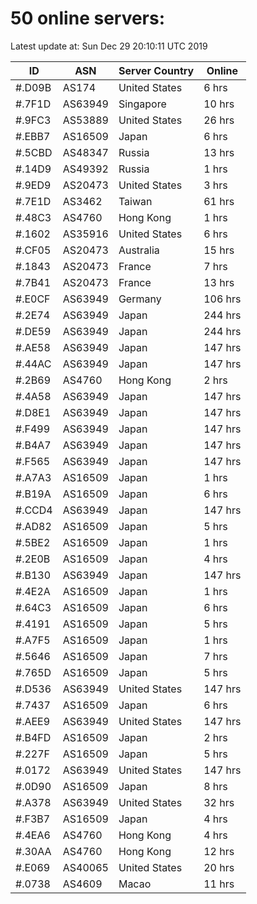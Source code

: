 # 50 online servers:

Latest update at: Sun Dec 29 20:10:11 UTC 2019

| ID | ASN | Server Country | Online |
| -- | --- | -------------- | ------ |
| #.D09B | AS174 | United States | 6 hrs |
| #.7F1D | AS63949 | Singapore | 10 hrs |
| #.9FC3 | AS53889 | United States | 26 hrs |
| #.EBB7 | AS16509 | Japan | 6 hrs |
| #.5CBD | AS48347 | Russia | 13 hrs |
| #.14D9 | AS49392 | Russia | 1 hrs |
| #.9ED9 | AS20473 | United States | 3 hrs |
| #.7E1D | AS3462 | Taiwan | 61 hrs |
| #.48C3 | AS4760 | Hong Kong | 1 hrs |
| #.1602 | AS35916 | United States | 6 hrs |
| #.CF05 | AS20473 | Australia | 15 hrs |
| #.1843 | AS20473 | France | 7 hrs |
| #.7B41 | AS20473 | France | 13 hrs |
| #.E0CF | AS63949 | Germany | 106 hrs |
| #.2E74 | AS63949 | Japan | 244 hrs |
| #.DE59 | AS63949 | Japan | 244 hrs |
| #.AE58 | AS63949 | Japan | 147 hrs |
| #.44AC | AS63949 | Japan | 147 hrs |
| #.2B69 | AS4760 | Hong Kong | 2 hrs |
| #.4A58 | AS63949 | Japan | 147 hrs |
| #.D8E1 | AS63949 | Japan | 147 hrs |
| #.F499 | AS63949 | Japan | 147 hrs |
| #.B4A7 | AS63949 | Japan | 147 hrs |
| #.F565 | AS63949 | Japan | 147 hrs |
| #.A7A3 | AS16509 | Japan | 1 hrs |
| #.B19A | AS16509 | Japan | 6 hrs |
| #.CCD4 | AS63949 | Japan | 147 hrs |
| #.AD82 | AS16509 | Japan | 5 hrs |
| #.5BE2 | AS16509 | Japan | 1 hrs |
| #.2E0B | AS16509 | Japan | 4 hrs |
| #.B130 | AS63949 | Japan | 147 hrs |
| #.4E2A | AS16509 | Japan | 1 hrs |
| #.64C3 | AS16509 | Japan | 6 hrs |
| #.4191 | AS16509 | Japan | 5 hrs |
| #.A7F5 | AS16509 | Japan | 1 hrs |
| #.5646 | AS16509 | Japan | 7 hrs |
| #.765D | AS16509 | Japan | 5 hrs |
| #.D536 | AS63949 | United States | 147 hrs |
| #.7437 | AS16509 | Japan | 6 hrs |
| #.AEE9 | AS63949 | United States | 147 hrs |
| #.B4FD | AS16509 | Japan | 2 hrs |
| #.227F | AS16509 | Japan | 5 hrs |
| #.0172 | AS63949 | United States | 147 hrs |
| #.0D90 | AS16509 | Japan | 8 hrs |
| #.A378 | AS63949 | United States | 32 hrs |
| #.F3B7 | AS16509 | Japan | 4 hrs |
| #.4EA6 | AS4760 | Hong Kong | 4 hrs |
| #.30AA | AS4760 | Hong Kong | 12 hrs |
| #.E069 | AS40065 | United States | 20 hrs |
| #.0738 | AS4609 | Macao | 11 hrs |

